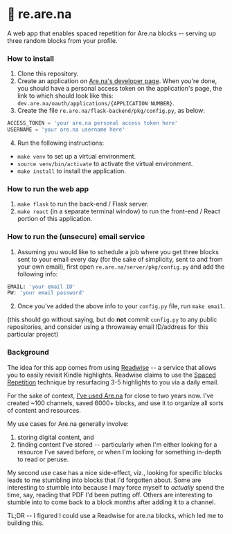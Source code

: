 # 🔁 re.are.na
A web app that enables spaced repetition for Are.na blocks -- serving up three
random blocks from your profile.


### How to install
1. Clone this repository.
2. Create an application on [Are.na's developer page](https://dev.are.na/oauth/applications). When you're done, you
  should have a personal access token on the application's page, the link to
  which should look like this:
  `dev.are.na/oauth/applications/{APPLICATION NUMBER}`.
3. Create the file `re.are.na/flask-backend/pkg/config.py`, as below:
  ```python
  ACCESS_TOKEN = 'your are.na personal access token here'
  USERNAME = 'your are.na username here'
  ```
4. Run the following instructions:
  - `make venv` to set up a virtual environment.
  - `source venv/bin/activate` to activate the virtual environment.
  - `make install` to install the application.

### How to run the web app
1. `make flask` to run the back-end / Flask server.
2. `make react` (in a separate terminal window) to run the front-end / React
  portion of this application.

### How to run the (unsecure) email service
1. Assuming you would like to schedule a job where you get three blocks
  sent to your email every day (for the sake of simplicity, sent to and from
  your own email), first open `re.are.na/server/pkg/config.py` and add the
  following info:
  ```python
  EMAIL: 'your email ID'
  PW: 'your email password'
  ```
2. Once you've added the above info to your `config.py` file, run `make email`.

  (this should go without saying, but do <b>not</b> commit `config.py` to any
  public repositories, and consider using a throwaway email ID/address for
  this particular project)

### Background
The idea for this app comes from using [Readwise](https://readwise.io) -- a service that allows you to
easily revisit Kindle highlights. Readwise claims to use the [Spaced Repetition](https://en.wikipedia.org/wiki/Spaced_repetition)
technique by resurfacing 3-5 highlights to you via a daily email.

For the sake of context, [I've used Are.na](http://are.na/adi) for close to two years now. I've
created ~100 channels, saved 6000+ blocks, and use it to organize all sorts of
content and resources.

My use cases for Are.na generally involve:
1) storing digital content, and
2) finding content I've stored -- particularly when I'm either looking for a
resource I've saved before, or when I'm looking for something in-depth to
read or peruse.

My second use case has a nice side-effect, viz., looking for specific blocks
leads to me stumbling into blocks that I'd forgotten about. Some are
interesting to stumble into because I may force myself to _actually_ spend the
time, say, reading that PDF I'd been putting off. Others are interesting to
stumble into to come back to a block months after adding it to a channel.

TL;DR -- I figured I could use a Readwise for are.na blocks, which led me to
building this.
